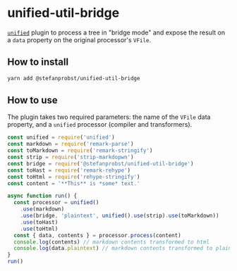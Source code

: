 # unified-util-bridge

[`unified`](https://unifiedjs.com/) plugin to process a tree in "bridge mode"
and expose the result on a `data` property on the original processor's `VFile`.

## How to install

```bash
yarn add @stefanprobst/unified-util-bridge
```

## How to use

The plugin takes two required parameters: the name of the `VFile` data property,
and a `unified` processor (compiler and transformers).

```js
const unified = require('unified')
const markdown = require('remark-parse')
const toMarkdown = require('remark-stringify')
const strip = require('strip-markdopwn')
const bridge = require('@stefanprobst/unified-util-bridge')
const toHast = require('remark-rehype')
const toHtml = require('rehype-stringify')
const content = '**This** is *some* text.'

async function run() {
  const processor = unified()
    .use(markdown)
    .use(bridge, 'plaintext', unified().use(strip).use(toMarkdown))
    .use(toHast)
    .use(toHtml)
  const { data, contents } = processor.process(content)
  console.log(contents) // markdown contents transformed to html
  console.log(data.plaintext) // markdown contents transformed to plaintext
}
run()
```

